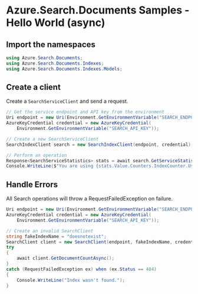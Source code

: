 # Azure.Search.Documents Samples - Hello World (async)

## Import the namespaces
```C# Snippet:Azure_Search_Tests_Samples_Namespaces
using Azure.Search.Documents;
using Azure.Search.Documents.Indexes;
using Azure.Search.Documents.Indexes.Models;
```

## Create a client
Create a `SearchServiceClient` and send a request.
```C# Snippet:Azure_Search_Tests_Samples_CreateClientAsync
// Get the service endpoint and API key from the environment
Uri endpoint = new Uri(Environment.GetEnvironmentVariable("SEARCH_ENDPOINT"));
AzureKeyCredential credential = new AzureKeyCredential(
    Environment.GetEnvironmentVariable("SEARCH_API_KEY"));

// Create a new SearchServiceClient
SearchIndexClient search = new SearchIndexClient(endpoint, credential);

// Perform an operation
Response<SearchServiceStatistics> stats = await search.GetServiceStatisticsAsync();
Console.WriteLine($"You are using {stats.Value.Counters.IndexCounter.Usage} indexes.");
```

## Handle Errors
All Search operations will throw a RequestFailedException on failure.
```C# Snippet:Azure_Search_Tests_Samples_HandleErrorsAsync
Uri endpoint = new Uri(Environment.GetEnvironmentVariable("SEARCH_ENDPOINT"));
AzureKeyCredential credential = new AzureKeyCredential(
    Environment.GetEnvironmentVariable("SEARCH_API_KEY"));

// Create an invalid SearchClient
string fakeIndexName = "doesnotexist";
SearchClient client = new SearchClient(endpoint, fakeIndexName, credential);
try
{
    await client.GetDocumentCountAsync();
}
catch (RequestFailedException ex) when (ex.Status == 404)
{
    Console.WriteLine("Index wasn't found.");
}
```